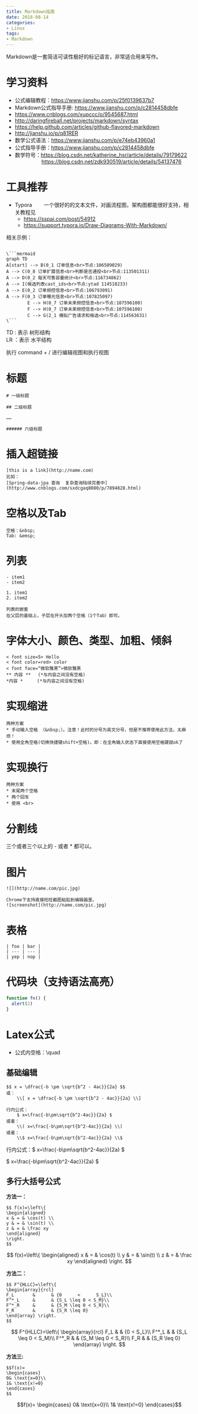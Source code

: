 ```yaml
---
title: Markdown指南
date: 2018-08-14
categories:
- Linux
tags:
- Markdown
---
```


Markdown是一套简洁可读性极好的标记语言，非常适合用来写作。

<!-- more -->

# 学习资料
* 公式编辑教程：https://www.jianshu.com/p/25f0139637b7
* Markdown公式指导手册: https://www.jianshu.com/p/c2814458dbfe
* https://www.cnblogs.com/xupccc/p/9545687.html
* http://daringfireball.net/projects/markdown/syntax
* https://help.github.com/articles/github-flavored-markdown
* http://jianshu.io/p/q81RER
* 数学公式语法：https://www.jianshu.com/p/e74eb43960a1
* 公式指导手册：https://www.jianshu.com/p/c2814458dbfe
* 数学符号：https://blog.csdn.net/katherine_hsr/article/details/79179622<br>
&emsp; &emsp; &emsp; &emsp; https://blog.csdn.net/zdk930519/article/details/54137476

# 工具推荐

* Typora 
&emsp;&emsp;一个很好的的文本文件，对画流程图，架构图都能很好支持，相关教程见
  * <https://sspai.com/post/54912>  
  * <https://support.typora.io/Draw-Diagrams-With-Markdown/>

相关示例：
```

\```mermaid
graph TD
A[start] --> B(0_1 订单信息<br>节点:106509029)
A --> C(0_8 订单扩展信息<br>判断是否通投<br>节点:113501311)
A --> D(0_2 每天可售容量统计<br>节点:116734862)
A --> I(候选列表cast_ids<br>节点:ytad 114518233)
A --> E(0_2 订单频控信息<br>节点:106793091)
A --> F(0_3 订单曝光信息<br>节点:107825097)
		E --> H(0_7 订单未来频控信息<br>节点:107596100)
		F --> H(0_7 订单未来频控信息<br>节点:107596100)
		C --> G(2_1 模拟广告请求和候选<br>节点:114563631)
\```

```

TD : 表示 树形结构  
LR ：表示 水平结构

执行 command + / 进行编辑视图和执行视图


# 标题

```
# 一级标题

## 二级标题

……

###### 六级标题
```

# 插入超链接
```
[this is a link](http://name.com)
比如：
[Spring-data-jpa 查询  复杂查询陆续完善中](http://www.cnblogs.com/sxdcgaq8080/p/7894828.html)
```

# 空格以及Tab
```
空格：&nbsp;
Tab: &emsp;
```

# 列表
```
- item1
- item2

1. item1
2. item2

列表的嵌套
在父层的基础上，子层在开头加两个空格（1个Tab）即可。
```

# 字体大小、颜色、类型、加粗、倾斜
```
< font size=5> Hello
< font color=red> color
< font face=“微软雅黑”>微软雅黑
** 内容 ** 　(*与内容之间没有空格)
*内容 * 　　 (*与内容之间没有空格)
```

# 实现缩进
```
两种方案
* 手动输入空格 （&nbsp;）。注意！此时的分号为英文分号，但是不推荐使用此方法，太麻烦！
* 使用全角空格(切换快捷键shift+空格)。即：在全角输入状态下直接使用空格键就ok了
```

# 实现换行
```
两种方案
* 末尾两个空格
* 两个回车
* 使用 <br>
```

# 分割线
三个或者三个以上的 - 或者 * 都可以。

# 图片
```
![](http://name.com/pic.jpg)

Chrome下支持直接旺旺截图粘贴到编辑器里。
![screenshot](http://name.com/pic.jpg)
```

# 表格
```
| foo | bar |
| --- | --- |
| yep | nop |
```

# 代码块（支持语法高亮）
```js
function fn() {
  alert(2)
}
```

# Latex公式

* 公式内空格：\quad

## 基础编辑
```
$$ x = \dfrac{-b \pm \sqrt{b^2 - 4ac}}{2a} $$
或：
    \\[ x = \dfrac{-b \pm \sqrt{b^2 - 4ac}}{2a} \\]

行内公式：
    $ x=\frac{-b\pm\sqrt{b^2-4ac}}{2a} $
或者：
    \\( x=\frac{-b\pm\sqrt{b^2-4ac}}{2a} \\)
或者：
    \\$ x=\frac{-b\pm\sqrt{b^2-4ac}}{2a} \\$
```

行内公式：\$ x=\frac{-b\pm\sqrt{b^2-4ac}}{2a} \$

$ x=\frac{-b\pm\sqrt{b^2-4ac}}{2a} $

## 多行大括号公式

**方法一：**

```
$$ f(x)=\left\{
\begin{aligned}
x & = & \cos(t) \\
y & = & \sin(t) \\
z & = & \frac xy
\end{aligned}
\right.
$$
```

$$ f(x)=\left\{
\begin{aligned}
x & = & \cos(t) \\
y & = & \sin(t) \\
z & = & \frac xy
\end{aligned}
\right.
$$

**方法二：**

```
$$ F^{HLLC}=\left\{
\begin{array}{rcl}
F_L       &      & {0      <      S_L}\\
F^*_L     &      & {S_L \leq 0 < S_M}\\
F^*_R     &      & {S_M \leq 0 < S_R}\\
F_R       &      & {S_R \leq 0}
\end{array} \right. 
$$
```

$$ F^{HLLC}=\left\{
\begin{array}{rcl}
F_L       &      & {0      <      S_L}\\
F^*_L     &      & {S_L \leq 0 < S_M}\\
F^*_R     &      & {S_M \leq 0 < S_R}\\
F_R       &      & {S_R \leq 0}
\end{array} \right. 
$$

**方法三:**

```
$$f(x)=
\begin{cases}
0& \text{x=0}\\
1& \text{x!=0}
\end{cases}
$$
```

$$f(x)=
\begin{cases}
0& \text{x=0}\\
1& \text{x!=0}
\end{cases}$$

